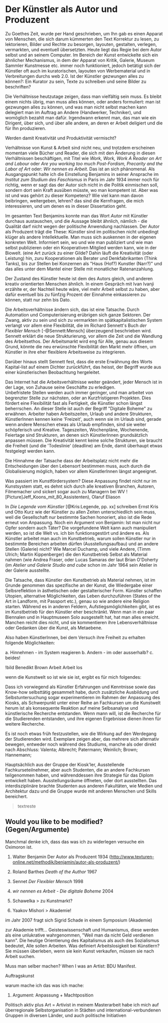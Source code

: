 # Der Künstler als Autor und Produzent

Zu Goethes Zeit, wurde per Hand geschrieben, um Ihn gab es einen Apparat von Menschen, die sich darum kümmerten den Text Korrektur zu lesen, 
zu lektorieren, Bilder und Rechte zu besorgen, layouten, gestalten, verlegen, vermarkten, und eventuell übersetzten. Heute liegt das Regie bei 
dem Autor selbst und an seinem Computer. Im Bereich der Kunst entwickelte sich ein ähnlicher Mechanismus, in dem der Apparat von Kritik, Galerie, Museum 
Sammler Kunstmesse etc. immer noch funktioniert, jedoch betätigt sich der Künstler oft auch im kuratorischen, layouten von Werbematerial und in 
Verbreitungen durchs web 2.0. Ist der Künstler gezwungen alles zu können?: Ein Kurator zu sein, Texte zu schreiben und seine Bilder zu beschriften?

Die Verhältnisse heutzutage zeigen, dass man vielfältig sein muss. Es bleibt einem nichts übrig, man muss alles können, oder anders formuliert: 
man ist gezwungen alles zu können, und was man nicht selbst machen kann delegiert man im Auftrag an Andere (Handwerker, Techniker), und womöglich 
bezahlt man dafür. Irgendwann erkennt man, das man wie ein Dirigent, über sich, und über alle andere, an deren er Arbeit deligiert und die für Ihn produzieren.
 
Werden damit Kreativität und Produktivität vermischt?

Verhältnisse von Kunst & Arbeit sind nicht neu, und trotzdem erscheinen momentan viele Bücher und Reader, die sich mit den Änderung in diesen Verhältnissen 
beschäftigen, mit Titel wie *Work, Work, Work A Reader on Art and Labour* oder *Are you working too much Post-Fordism, 
Precarity and the Labor of Art* oder: *Wir nennen es Arbeit*. Das ist an sich phänomenal. Als Ausgangspunkt halte ich die Einstellung Benjamins in seiner 
Ansprache im *Institut zum Studium des Faschismus* in Paris im Jahr 1934 immer noch für richtig, wenn er sagt das der Autor sich nicht in die Politik 
einmischen soll, sondern dort sein Kraft ausüben müsste, wo man kompetent ist. Aber was ist und was gehört zu dieser Kompetenz? Wie viel kann 
man davon beibringen, weitergeben, lehren? das sind die Kernfragen, die mich interessieren, und um denen es in dieser Dissertation geht. 

Im gesamten Text Benjamins konnte man das Wort *Autor* mit Künstler durchaus austauschen, und die Aussage bleibt ähnlich, nämlich - 
die Qualität darf nicht wegen der politische Anwendung nachlassen. Der Autor als Produzent trägt die These: Künstler sind im politischen 
nicht unbedingt klüger als andere Intellektuelle. Man muss sich auskennen in der eigenen konkreten Welt. Informiert sein, wo und wie man
publiziert und wie man selbst publizieren oder ein Kooperativen Mitglied werden kann, wie in der Biowelt. (eine Art zurück zu einer Gilde? Dahin 
läuft die Kreativität (oder Leistung) hin, zuru Kooperationen als Berater und Denkfabrikanten (Think Tanks), bis zur Stellen bei Konzernen 
als "Haus (Hof?) Kunstler (Narr?)" und das alles unter dem Mantel einer Stelle mit monatlicher Ratenanzahlung. 

Der Zustand des Künstler heute ist dem des Autors gleich, und anderen kreativ orientierten Menschen ähnlich. In einem Gespräch mit Ivan Ivanji erzählte er, 
der Nachteil heute wäre, viel mehr Arbeit selbst zu haben, aber dafür eventuell bis zu fünfzig Prozent der Einnahme einkassieren zu können, statt 
nur zehn bis Dato.

Die Arbeitsverhältnisse ändern sich, das ist eine Tatsache. Durch Automation und Computerisierung erübrigen sich ganze Sektoren.
Der Zwang, aktiv zu sein und sich zu vermarkten im spätkapitalistischen System verlangt vor allem eine Flexibilität, die im 
Richard Sennett's Buch *der Flexibler Mensch* [-@Sennett:Mensch] überzeugend beschrieben wird. Sennett erklärt die neue 
Strukturierung, vor allem die Zeit und die Wandlung des Arbeitsethos. Der Arbeitsmarkt wird eng für Alle, genau aus diesem Grund, 
könnte die neu erwünschte Flexibilität den Markt mehr öffnen, um Künstler in ihre eher flexiblere Arbeitsweise zu integrieren. 

Darüber hinaus stellt Sennett fest, dass die erste Erwähnung des Worts Kapital-list auf einem Dichter zurückführt, das heisst, der Begriff 
wurde aus einer künstlerischen Beobachtung hergeleitet. 

Das Internet hat die Arbeitsverhältnisse weiter geändert, jeder Mensch ist in der Lage, von Zuhause seine Geschäfte zu erledigen.  
Unbefristete Stellen werden auch immer geringer, und man arbeitet von begrenzter Stelle zur nächsten, oder an Kurzfristigeren Projekten. Dies 
fördert eine Flexibilität fast als Fertigkeit, die Künstler schon längst beherrschen. An dieser Stelle ist auch der Begriff "Digitale Boheme" zu erwähnen. 
Arbeiter haben Arbeitszeiten, Urlaub und andere Strukturen, KünstlerInnen kennen keine 'Freizeit', auch wenn sie im Urlaub sind, gerade wenn andere Menschen 
etwas als Urlaub empfinden, sind sie weiter schöpferisch und Kreative. Tageszeiten, Wochenpläne, Wochenende, Feiertage sind Strukturen, 
an denen sich KünstlerInnen grundsätzlich anpassen müssen. Die Kreativität kennt keine solche Strukturen, sie braucht die Freiheit 
(und die 'Todeslinie' (deadline) am Ende, damit überhaupt etwas festgelegt werden kann.

Die Hinnahme der Tatsache dass der Arbeitsplatz nicht mehr die Entscheidungen über den Lebensort bestimmen muss, auch durch die 
Globalisierung möglich, haben vor allem KünstlerInnen längst angeeignet. 

Was passiert im Kunstfördersystem? Diese Anpassung findet nicht nur im Kunstsystem statt, es dehnt sich durch alle kreativen 
Branchen, Autoren, Filmemacher und sickert sogar auch zu Managern bei WV ![Picture]Jeff_Koons_mit_80_Assistenten), Olaruf Eliason

In *Die Legende vom Künstler* [@Kris:Legende, pp. xx] schreiben Ernst Kris und Otto Kurz wie der Künstler zu allen Zeiten unterschiedlich sein muss, 
weil die Gesellschaft nur bestimmte Sachen honoriert, also ist die Rede erneut von Anpassung. Noch ein Argument von Benjamin: Ist man nicht nur Opfer 
sondern auch Täter? Die vorgefundene Welt kann auch manipuliert werden, so ist die Welt vs. ich bin funktionsgestört und ändere es.
Als Künstler arbeitet man auch im Kunstbetrieb, warum sollen Künstler nur in bestimmte Bereichen arbeiten dürfen (Ausstellungsaufbau) und an andere Stellen 
(Galerie) nicht? Wie Marcel Duchamp, und viele Andere, (Timm Ulrich; Martin Kippenberger) die den Kunstbetrieb Selbst als Material nahmen 
(wie Andrea Fraser, oder Lucas Samaras der laut Brian O'Doherty (im *Atelier und Galerie Studio and cube* schon im Jahr 1964 sein Atelier in der 
Galerie ausstellte. 

Die Tatsache, dass Künstler den Kunstbetrieb als Material nehmen, ist im Grunde genommen das spezifische an der Kunst, die Wiedergabe einer 
Selbsreflektion in ästhetischen oder gestalterischer Form. Künstler schaffen Utopien, alternative Möglichkeiten, das Leben durchzuführen (States 
of the Art in Landform, mit Passport etc.), genau so wie andere eine Religion starten. Während es in anderen Feldern, Aufstiegsmöglichkeiten gibt, 
ist es im Kunstbetrieb für den Künstler eher beschränkt. Wenn man in ein paar Biennalen und in Hauptmuseen Solo ausgestellt hat, hat man alles 
erreicht. Manchen reicht dies nicht, und sie kommentieren ihre Lebensverhältnisse oder Gedanken über die Kunst, als Metaebene.

Also haben KünstlerInnen, bei dem Versuch ihre Freiheit zu erhalten folgende Möglichkeiten:

a. Hinnehmen - im System reagieren
b. Andern - im oder ausserhalb?
c. beides!

!bild Benedikt Brown Arbeit Arbeit los


wenn die Kunstwelt so ist wie sie ist, ergibt es für mich folgendes:

Dass ich vorwiegend als Künstler Erfahrungen und Kenntnisse sowie das Know-how selbsttätig gesammelt habe, durch zusätzliche Ausbildung 
und Selbstuntersuchung sogar experimentieren im Rahmen der Anpassung
des Kiosks, als Schwerpunkt unter einer Reihe an Fachkursen um die Kunstwelt herum ist als konsequente Reaktion auf meine Selbsanalyse und 
künstlerische Recherche entstanden. Wenn mann will, ist die Recherche für die Studierenden entstanden, und ihre eigenen Ergebnisse dienen 
ihnen für weitere Recherche. 

Es ist noch etwas früh festzustellen, wie die Wirkung auf den Werdegang der Studierenden wird. Exemplare zeigen aber, 
das mehrere sich alternativ bewegen, entweder noch während des Studiums, manche als oder direkt nach Abschluss:
Valenta; Albrecht; Patermann; Weinlich; Brown; Hannemann; 

Hauptsächlich aus der Gruppe der Kiosk'ler, Ausstellende Fachkurseteilnehmer, aber auch
Studenten, die an andere Fachkursen teilgenommen haben, und währenddessen ihre Strategie für das Diplom entwickelt haben. 
Ausstellungsräume öffneten, oder dort ausstellten. Das interdisziplinäre brachte Studenten aus anderen Fakultäten, wie Medien und Architektur 
dazu und die Gruppe wurde mit anderen Menschen und Skills bereichert.


 > textreste

## Would you like to be modified? (Gegen/Argumente) 

Manchmal denke ich, dass das was ich zu widerlegen versuche ein Oximoron ist.

1. Walter Benjamin Der Autor als Produzent 1934 (http://www.texturen-online.net/methodik/benjamin/autor-als-produzent/)
1. Roland Barthes *Death of the Author* 1967
1. Sennet *Der Flexibler Mensch* 1998
1. *wir nennen es Arbeit - Die digitale Boheme* 2004

1. Schawelka > zu Kunstmarkt?
1. Yaakov Mishori > Akademie!

im Jahr 2007 fragt sich Sigrid Schade in einem Symposium  (Akademie)

zur Akademie trifft... Geisteswissenschaft und Humanismus, diese werden als eine unlukrative wahrgenommen, "Weil man da nicht Geld verdienen kann". 
Die heutige Orientierung des Kapitalismus als auch des Sozialismus bedeutet, Alle sollen Arbeiten. Was definiert Arbeitslosigkeit 
bei Künstlern? Sie müssen überleben, wenn sie kein Kunst verkaufen, müssen sie nach Arbeit suchen. 

Muss man selber machen?
When I was an Artist: BDU Manifest.

Auftragskunst

warum mache ich das was ich mache:
1. Argument: Anpassung + Machtposition

Politisch aktiv plus Art = Artivist
in meinem Masterarbeit habe ich mich auf 
überregionale Selbstorganisation in Städten und international-verbundenen Gruppen in diversen Länder, und auch politische Initiativen
